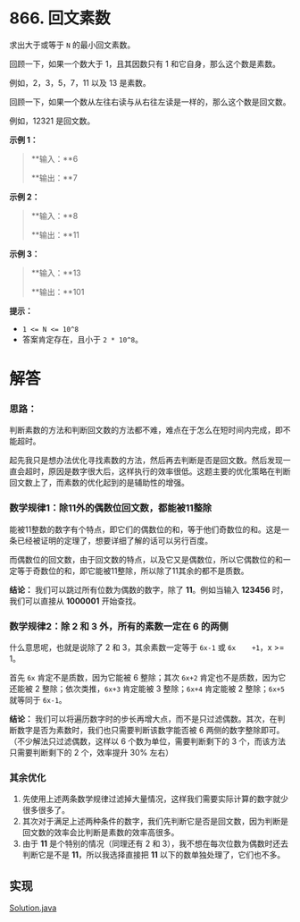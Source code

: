 # 866. 回文素数

求出大于或等于 `N` 的最小回文素数。

回顾一下，如果一个数大于 1，且其因数只有 1 和它自身，那么这个数是素数。

例如，2，3，5，7，11 以及 13 是素数。

回顾一下，如果一个数从左往右读与从右往左读是一样的，那么这个数是回文数。

例如，12321 是回文数。

**示例 1：**

> **输入：**6
>
> **输出：**7

**示例 2：**

> **输入：**8
>
> **输出：**11

**示例 3：**

> **输入：**13
>
> **输出：**101
 
**提示：**

- `1 <= N <= 10^8`
- 答案肯定存在，且小于 `2 * 10^8`。


# 解答

### 思路：

判断素数的方法和判断回文数的方法都不难，难点在于怎么在短时间内完成，即不能超时。

起先我只是想办法优化寻找素数的方法，然后再去判断是否是回文数。然后发现一直会超时，原因是数字很大后，这样执行的效率很低。这题主要的优化策略在判断回文数上了，而素数的优化起到的是辅助性的增强。

### 数学规律1：除11外的偶数位回文数，都能被11整除

能被11整数的数字有个特点，即它们的偶数位的和，等于他们奇数位的和。这是一条已经被证明的定理了，想要详细了解的话可以另行百度。

而偶数位的回文数，由于回文数的特点，以及它又是偶数位，所以它偶数位的和一定等于奇数位的和，即它能被11整除，所以除了11其余的都不是质数。

**结论：** 我们可以跳过所有位数为偶数的数字，除了 **11**。例如当输入 **123456** 时，我们可以直接从 **1000001** 开始查找。

### 数学规律2：除 2 和 3 外，所有的素数一定在 6 的两侧

什么意思呢，也就是说除了 2 和 3，其余素数一定等于 `6x-1` 或 `6x	+1`，x >= 1。

首先 `6x` 肯定不是质数，因为它能被 6 整除；其次 `6x+2` 肯定也不是质数，因为它还能被 2 整除；依次类推，`6x+3` 肯定能被 3 整除；`6x+4` 肯定能被 2 整除；`6x+5` 就等同于 `6x-1`。

**结论：** 我们可以将遍历数字时的步长再增大点，而不是只过滤偶数。其次，在判断数字是否为素数时，我们也只需要判断该数字能否被 6 两侧的数字整除即可。（不少解法只过滤偶数，这样以 6 个数为单位，需要判断剩下的 3 个，而该方法只需要判断剩下的 2 个，效率提升 30% 左右）

### 其余优化

1. 先使用上述两条数学规律过滤掉大量情况，这样我们需要实际计算的数字就少很多很多了。
2. 其次对于满足上述两种条件的数字，我们先判断它是否是回文数，因为判断是回文数的效率会比判断是素数的效率高很多。
3. 由于 **11** 是个特别的情况（同理还有 2 和 3），我不想在每次位数为偶数时还去判断它是不是 **11**，所以我选择直接把 **11** 以下的数单独处理了，它们也不多。

## 实现

[Solution.java](https://github.com/afei-cn/LeetCode/blob/master/866.%20Prime%20Palindrome/src/Solution.java)
